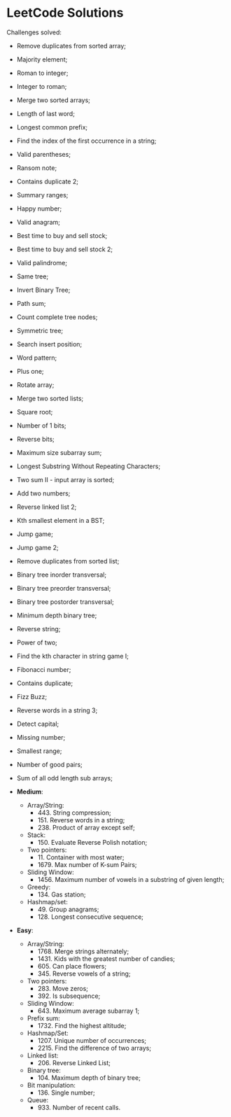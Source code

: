 # LeetCode Solutions

Challenges solved:
- Remove duplicates from sorted array;
- Majority element;
- Roman to integer;
- Integer to roman;
- Merge two sorted arrays;
- Length of last word;
- Longest common prefix;
- Find the index of the first occurrence in a string;
- Valid parentheses;
- Ransom note;
- Contains duplicate 2;
- Summary ranges;
- Happy number;
- Valid anagram;
- Best time to buy and sell stock; 
- Best time to buy and sell stock 2;
- Valid palindrome;
- Same tree;
- Invert Binary Tree;
- Path sum;
- Count complete tree nodes;
- Symmetric tree;
- Search insert position;
- Word pattern;
- Plus one;
- Rotate array;
- Merge two sorted lists;
- Square root;
- Number of 1 bits;
- Reverse bits;
- Maximum size subarray sum;
- Longest Substring Without Repeating Characters;
- Two sum II - input array is sorted;
- Add two numbers;
- Reverse linked list 2;
- Kth smallest element in a BST;
- Jump game;
- Jump game 2;
- Remove duplicates from sorted list;
- Binary tree inorder transversal;
- Binary tree preorder transversal;
- Binary tree postorder transversal;
- Minimum depth binary tree;
- Reverse string;
- Power of two;
- Find the kth character in string game I;
- Fibonacci number;
- Contains duplicate;
- Fizz Buzz;
- Reverse words in a string 3;
- Detect capital;
- Missing number;
- Smallest range;
- Number of good pairs;
- Sum of all odd length sub arrays;

- **Medium**:
  - Array/String:
    - 443\. String compression;
    - 151\. Reverse words in a string;
    - 238\. Product of array except self;
  - Stack:
    - 150\. Evaluate Reverse Polish notation;
  - Two pointers:
    - 11\. Container with most water;
    - 1679\. Max number of K-sum Pairs;
  - Sliding Window:
    - 1456\. Maximum number of vowels in a substring of given length;
  - Greedy:
    - 134\. Gas station;
  - Hashmap/set:
    - 49\. Group anagrams;
    - 128\. Longest consecutive sequence;
- **Easy**:
  - Array/String:
    - 1768\. Merge strings alternately;
    - 1431\. Kids with the greatest number of candies;
    - 605\. Can place flowers;
    - 345\. Reverse vowels of a string;
  - Two pointers:
    - 283\. Move zeros;
    - 392\. Is subsequence;
  - Sliding Window:
    - 643\. Maximum average subarray 1;
  - Prefix sum:
    - 1732\. Find the highest altitude;
  - Hashmap/Set:
    - 1207\. Unique number of occurrences;
    - 2215\. Find the difference of two arrays;
  - Linked list:
    - 206\. Reverse Linked List;
  - Binary tree:
    - 104\. Maximum depth of binary tree;
  - Bit manipulation:
    - 136\. Single number;
  - Queue:
    - 933\. Number of recent calls.